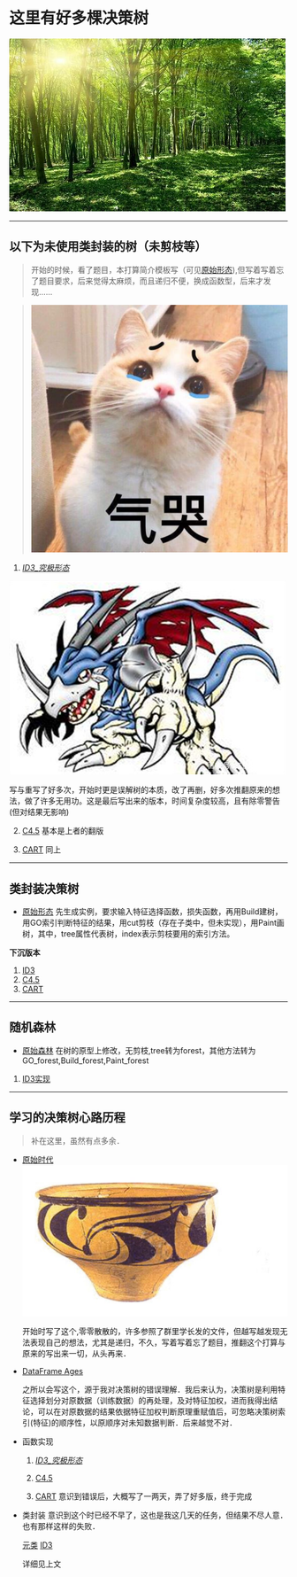 这里有好多棵**决策树**
===
![森林](senlin.jpg)

---

以下为未使用类封装的树（未剪枝等）
---
>开始的时候，看了题目，本打算简介模板写（可见[原始形态](决策树_ID3.py)),但写着写着忘了题目要求，后来觉得太麻烦，而且递归不便，换成函数型，后来才发现......

>![太难了](qiku.jpg)

1. [*ID3_究极形态*](./决策树_ID3_究极方法.py)


![究极形态](./jiuji.jpeg)

写与重写了好多次，开始时更是误解树的本质，改了再删，好多次推翻原来的想法，做了许多无用功。这是最后写出来的版本，时间复杂度较高，且有除零警告(但对结果无影响)

2. [C4.5](决策树_C4.5.py)
基本是上者的翻版

3. [CART](决策树_CART.py)
同上

---

类封装决策树
---

* [原始形态](original_class_v2.0.py)
先生成实例，要求输入特征选择函数，损失函数，再用Build建树，用GO索引判断特征的结果，用cut剪枝（存在子类中，但未实现），用Paint画树，其中，tree属性代表树，index表示剪枝要用的索引方法。

**下沉版本**
1. [ID3](ID3_class_v2.0.py)
2. [C4.5](C4.5_class_v2.0.py)
3. [CART](CART_class_v2.0.py)

---

随机森林
---
* [原始森林](original_class_forest.py)
在树的原型上修改，无剪枝,tree转为forest，其他方法转为GO_forest,Build_forest,Paint_forest

1. [ID3实现](ID3_class_forest.py)

---

学习的决策树心路历程
---

>补在这里，虽然有点多余．

*   [原始时代](决策树_ID3.py)
    ![yuanshiciqi](yuanshi.jpg)
    
    开始时写了这个,零零散散的，许多参照了群里学长发的文件，但越写越发现无法表现自己的想法，尤其是递归，不久，写着写着忘了题目，推翻这个打算与原来的写出来一切，从头再来．

*   [DataFrame Ages](决策树_ID3_DataFrame版.py)
    
    之所以会写这个，源于我对决策树的错误理解．我后来认为，决策树是利用特征选择划分对原数据（训练数据）的再处理，及对特征加权，进而我得出结论，可以在对原数据的结果依据特征加权判断原理重赋值后，可忽略决策树索引(特征)的顺序性，以原顺序对未知数据判断．后来越觉不对．

*   函数实现
    1. [*ID3_究极形态*](./决策树_ID3_究极方法.py)

    2. [C4.5](决策树_C4.5.py)

    3. [CART](决策树_CART.py)
    意识到错误后，大概写了一两天，弄了好多版，终于完成

*   类封装
    意识到这个时已经不早了，这也是我这几天的任务，但结果不尽人意．
    也有那样这样的失败．
    
    [元类](决策树_原始类状态.py)
    [ID3](ID3_class.py)
    
    详细见上文
